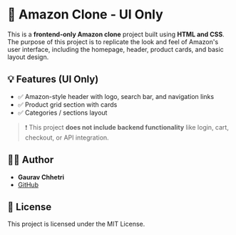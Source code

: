 # 🛒 Amazon Clone - UI Only

This is a **frontend-only Amazon clone** project built using **HTML and CSS**. The purpose of this project is to replicate the look and feel of Amazon's user interface, including the homepage, header, product cards, and basic layout design.


## 💡 Features (UI Only)

- ✅ Amazon-style header with logo, search bar, and navigation links  
- ✅ Product grid section with cards  
- ✅ Categories / sections layout  

> ❗ This project **does not include backend functionality** like login, cart, checkout, or API integration.


## 👨‍💻 Author

- **Gaurav Chhetri**  
- [GitHub](https://github.com/gauravchhetri100)

## 📜 License

This project is licensed under the MIT License.


